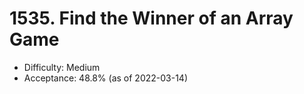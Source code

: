 # 1535. Find the Winner of an Array Game
- Difficulty: Medium
- Acceptance: 48.8% (as of 2022-03-14)
